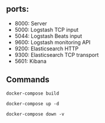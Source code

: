 ## ports:

* 8000: Server
* 5000: Logstash TCP input
* 5044: Logstash Beats input
* 9600: Logstash monitoring API
* 9200: Elasticsearch HTTP
* 9300: Elasticsearch TCP transport
* 5601: Kibana

## Commands

`docker-compose build`

`docker-compose up -d`

`docker-compose down -v`